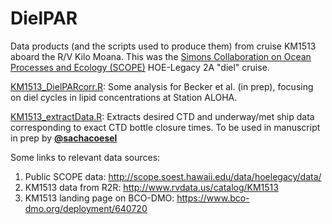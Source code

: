 # DielPAR
Data products (and the scripts used to produce them) from cruise KM1513 aboard the R/V Kilo Moana. This was the [Simons Collaboration on Ocean Processes and Ecology (SCOPE)](http://scope.soest.hawaii.edu) HOE-Legacy 2A "diel" cruise.

[KM1513_DielPARcorr.R](KM1513_DielPARcorr.R): Some analysis for Becker et al. (in prep), focusing on diel cycles in lipid concentrations at Station ALOHA.

[KM1513_extractData.R](KM1513_extractData.R): Extracts desired CTD and underway/met ship data corresponding to exact CTD bottle closure times. To be used in manuscript in prep by **[@sachacoesel](https://github.com/sachacoesel)**

Some links to relevant data sources:

1. Public SCOPE data: http://scope.soest.hawaii.edu/data/hoelegacy/data/
2. KM1513 data from R2R: http://www.rvdata.us/catalog/KM1513
3. KM1513 landing page on BCO-DMO: https://www.bco-dmo.org/deployment/640720
